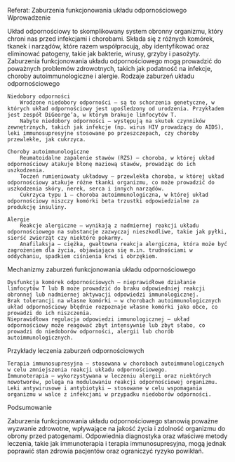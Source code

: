 Referat: Zaburzenia funkcjonowania układu odpornościowego
Wprowadzenie

Układ odpornościowy to skomplikowany system obronny organizmu, który chroni nas przed infekcjami i chorobami. Składa się z różnych komórek, tkanek i narządów, które razem współpracują, aby identyfikować oraz eliminować patogeny, takie jak bakterie, wirusy, grzyby i pasożyty. Zaburzenia funkcjonowania układu odpornościowego mogą prowadzić do poważnych problemów zdrowotnych, takich jak podatność na infekcje, choroby autoimmunologiczne i alergie.
Rodzaje zaburzeń układu odpornościowego

    Niedobory odporności
        Wrodzone niedobory odporności – są to schorzenia genetyczne, w których układ odpornościowy jest upośledzony od urodzenia. Przykładem jest zespół DiGeorge’a, w którym brakuje limfocytów T.
        Nabyte niedobory odporności – występują na skutek czynników zewnętrznych, takich jak infekcje (np. wirus HIV prowadzący do AIDS), leki immunosupresyjne stosowane po przeszczepach, czy choroby przewlekłe, jak cukrzyca.

    Choroby autoimmunologiczne
        Reumatoidalne zapalenie stawów (RZS) – choroba, w której układ odpornościowy atakuje błonę maziową stawów, prowadząc do ich uszkodzenia.
        Toczeń rumieniowaty układowy – przewlekła choroba, w której układ odpornościowy atakuje różne tkanki organizmu, co może prowadzić do uszkodzenia skóry, nerek, serca i innych narządów.
        Cukrzyca typu 1 – choroba autoimmunologiczna, w której układ odpornościowy niszczy komórki beta trzustki odpowiedzialne za produkcję insuliny.

    Alergie
        Reakcje alergiczne – wynikają z nadmiernej reakcji układu odpornościowego na substancje zazwyczaj nieszkodliwe, takie jak pyłki, sierść zwierząt czy niektóre pokarmy.
        Anafilaksja – ciężka, gwałtowna reakcja alergiczna, która może być zagrożeniem dla życia, objawiająca się m.in. trudnościami w oddychaniu, spadkiem ciśnienia krwi i obrzękiem.

Mechanizmy zaburzeń funkcjonowania układu odpornościowego

    Dysfunkcja komórek odpornościowych – nieprawidłowe działanie limfocytów T lub B może prowadzić do braku odpowiedniej reakcji obronnej lub nadmiernej aktywacji odpowiedzi immunologicznej.
    Brak tolerancji na własne komórki – w chorobach autoimmunologicznych układ odpornościowy błędnie rozpoznaje własne komórki jako obce, co prowadzi do ich niszczenia.
    Nieprawidłowa regulacja odpowiedzi immunologicznej – układ odpornościowy może reagować zbyt intensywnie lub zbyt słabo, co prowadzi do niedoborów odporności, alergii lub chorób autoimmunologicznych.

Przykłady leczenia zaburzeń odpornościowych

    Terapia immunosupresyjna – stosowana w chorobach autoimmunologicznych w celu zmniejszenia reakcji układu odpornościowego.
    Immunoterapia – wykorzystywana w leczeniu alergii oraz niektórych nowotworów, polega na modulowaniu reakcji odpornościowej organizmu.
    Leki antywirusowe i antybiotyki – stosowane w celu wspomagania organizmu w walce z infekcjami w przypadku niedoborów odporności.

Podsumowanie

Zaburzenia funkcjonowania układu odpornościowego stanowią poważne wyzwanie zdrowotne, wpływające na jakość życia i zdolność organizmu do obrony przed patogenami. Odpowiednia diagnostyka oraz właściwe metody leczenia, takie jak immunoterapia i terapia immunosupresyjna, mogą jednak poprawić stan zdrowia pacjentów oraz ograniczyć ryzyko powikłań.
